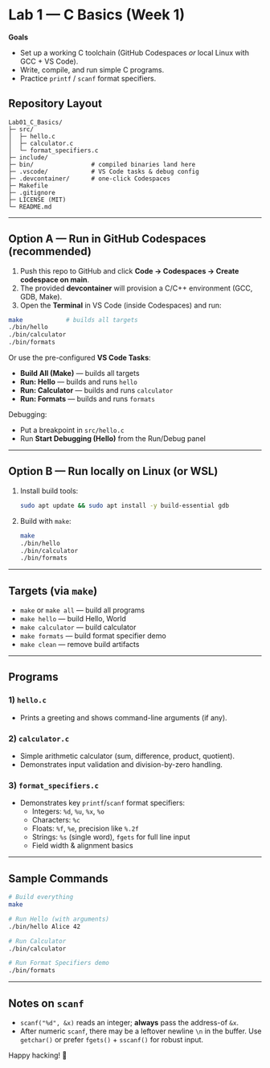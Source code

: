
# Lab 1 — C Basics (Week 1)

**Goals**
- Set up a working C toolchain (GitHub Codespaces *or* local Linux with GCC + VS Code).
- Write, compile, and run simple C programs.
- Practice `printf` / `scanf` format specifiers.

## Repository Layout
```
Lab01_C_Basics/
├─ src/
│  ├─ hello.c
│  ├─ calculator.c
│  └─ format_specifiers.c
├─ include/
├─ bin/                # compiled binaries land here
├─ .vscode/            # VS Code tasks & debug config
├─ .devcontainer/      # one-click Codespaces
├─ Makefile
├─ .gitignore
├─ LICENSE (MIT)
└─ README.md
```

---

## Option A — Run in **GitHub Codespaces** (recommended)

1. Push this repo to GitHub and click **Code → Codespaces → Create codespace on main**.
2. The provided **devcontainer** will provision a C/C++ environment (GCC, GDB, Make).
3. Open the **Terminal** in VS Code (inside Codespaces) and run:

```bash
make            # builds all targets
./bin/hello
./bin/calculator
./bin/formats
```

Or use the pre-configured **VS Code Tasks**:
- **Build All (Make)** — builds all targets
- **Run: Hello** — builds and runs `hello`
- **Run: Calculator** — builds and runs `calculator`
- **Run: Formats** — builds and runs `formats`

Debugging:
- Put a breakpoint in `src/hello.c`
- Run **Start Debugging (Hello)** from the Run/Debug panel

---

## Option B — Run locally on Linux (or WSL)

1. Install build tools:
   ```bash
   sudo apt update && sudo apt install -y build-essential gdb
   ```
2. Build with `make`:
   ```bash
   make
   ./bin/hello
   ./bin/calculator
   ./bin/formats
   ```

---

## Targets (via `make`)
- `make` or `make all` — build all programs
- `make hello` — build Hello, World
- `make calculator` — build calculator
- `make formats` — build format specifier demo
- `make clean` — remove build artifacts

---

## Programs

### 1) `hello.c`
- Prints a greeting and shows command-line arguments (if any).

### 2) `calculator.c`
- Simple arithmetic calculator (sum, difference, product, quotient).
- Demonstrates input validation and division-by-zero handling.

### 3) `format_specifiers.c`
- Demonstrates key `printf`/`scanf` format specifiers:
  - Integers: `%d`, `%u`, `%x`, `%o`
  - Characters: `%c`
  - Floats: `%f`, `%e`, precision like `%.2f`
  - Strings: `%s` (single word), `fgets` for full line input
  - Field width & alignment basics

---

## Sample Commands

```bash
# Build everything
make

# Run Hello (with arguments)
./bin/hello Alice 42

# Run Calculator
./bin/calculator

# Run Format Specifiers demo
./bin/formats
```

---

## Notes on `scanf`
- `scanf("%d", &x)` reads an integer; **always** pass the address-of `&x`.
- After numeric `scanf`, there may be a leftover newline `\n` in the buffer. 
  Use `getchar()` or prefer `fgets()` + `sscanf()` for robust input.

Happy hacking! 🎯
